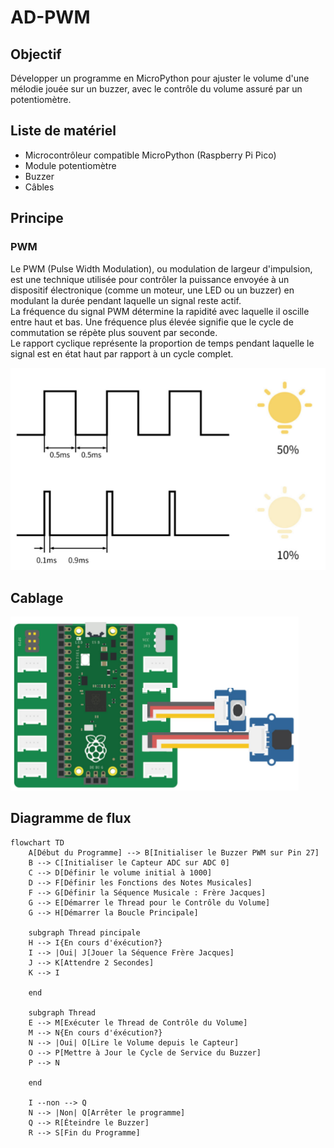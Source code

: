 # AD-PWM

## Objectif

Développer un programme en MicroPython pour ajuster le volume d'une mélodie jouée sur un buzzer, avec le contrôle du volume assuré par un potentiomètre.

## Liste de matériel

- Microcontrôleur compatible MicroPython (Raspberry Pi Pico)
- Module potentiomètre
- Buzzer
- Câbles

## Principe

### PWM

Le PWM (Pulse Width Modulation), ou modulation de largeur d'impulsion, est une technique utilisée pour contrôler la puissance envoyée à un dispositif électronique (comme un moteur, une LED ou un buzzer) en modulant la durée pendant laquelle un signal reste actif. <br> La fréquence du signal PWM détermine la rapidité avec laquelle il oscille entre haut et bas. Une fréquence plus élevée signifie que le cycle de commutation se répète plus souvent par seconde. <br> Le rapport cyclique représente la proportion de temps pendant laquelle le signal est en état haut par rapport à un cycle complet.

![alt text](image.png)

## Cablage

![alt text](AD_PWM.png)

## Diagramme de flux

```mermaid
flowchart TD
    A[Début du Programme] --> B[Initialiser le Buzzer PWM sur Pin 27]
    B --> C[Initialiser le Capteur ADC sur ADC 0]
    C --> D[Définir le volume initial à 1000]
    D --> F[Définir les Fonctions des Notes Musicales]
    F --> G[Définir la Séquence Musicale : Frère Jacques]
    G --> E[Démarrer le Thread pour le Contrôle du Volume]
    G --> H[Démarrer la Boucle Principale]
    
    subgraph Thread pincipale
    H --> I{En cours d'éxécution?}
    I --> |Oui| J[Jouer la Séquence Frère Jacques]
    J --> K[Attendre 2 Secondes]
    K --> I

    end

    subgraph Thread
    E --> M[Exécuter le Thread de Contrôle du Volume]
    M --> N{En cours d'éxécution?}
    N --> |Oui| O[Lire le Volume depuis le Capteur]
    O --> P[Mettre à Jour le Cycle de Service du Buzzer]
    P --> N
    
    end

    I --non --> Q
    N --> |Non| Q[Arrêter le programme]
    Q --> R[Éteindre le Buzzer]
    R --> S[Fin du Programme]



```
